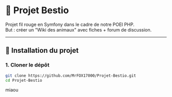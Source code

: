 # 🐾 Projet Bestio

Projet fil rouge en Symfony dans le cadre de notre POEI PHP.  
But : créer un "Wiki des animaux" avec fiches + forum de discussion.

---

## 🚀 Installation du projet

### 1. Cloner le dépôt

```bash
git clone https://github.com/MrFOX17000/Projet-Bestio.git
cd Projet-Bestio
```
miaou